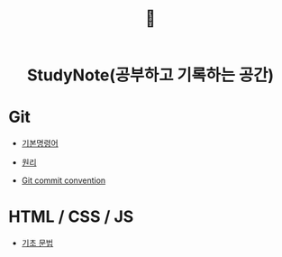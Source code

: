 <div align="center">

<h1> 📝
<br>
<br>

StudyNote(공부하고 기록하는 공간)</h1>

</div>



# Git

   - [기본명령어](https://github.com/Whoknow77/StudyNote/blob/master/Git/command.md)

   - [원리](https://github.com/Whoknow77/StudyNote/blob/master/Git/gistory.md)

   - [Git commit convention](https://github.com/Whoknow77/StudyNote/blob/master/Git/cmconvention.md)

# HTML / CSS / JS

   - [기초 문법](https://github.com/Whoknow77/StudyNote/blob/master/html/css/js/element.md)